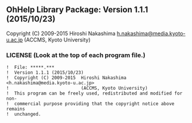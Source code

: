 ## OhHelp Library Package: Version 1.1.1 (2015/10/23)
Copyright (C) 2009-2015  Hiroshi Nakashima <h.nakashima@media.kyoto-u.ac.jp> (ACCMS, Kyoto University)
                        
### LICENSE (Look at the top of each program file.)

```
!  File: *****.***
!  Version 1.1.1 (2015/10/23)
!  Copyright (C) 2009-2015  Hiroshi Nakashima <h.nakashima@media.kyoto-u.ac.jp>
!                           (ACCMS, Kyoto University)
!  This program can be freely used, redistributed and modified for non-
!  commercial purpose providing that the copyright notice above remains
!  unchanged.
```
